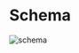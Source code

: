 # Schema

![schema](https://github.com/sjoseph11236/Schema/blob/main/Screen%20Shot%202020-10-14%20at%2011.56.00%20AM.png)
